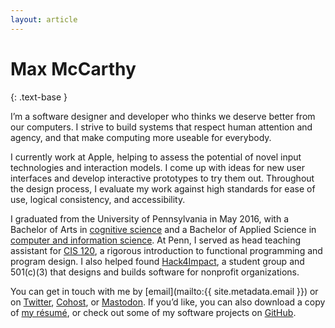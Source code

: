 ```yaml
---
layout: article
---
```


# Max McCarthy
{: .text-base }

I’m a software designer and developer who thinks we deserve better from our computers. I strive to
build systems that respect human attention and agency, and that make computing more useable for
everybody.

I currently work at Apple, helping to assess the potential of novel input technologies and
interaction models. I come up with ideas for new user interfaces and develop interactive prototypes
to try them out. Throughout the design process, I evaluate my work against high standards for ease
of use, logical consistency, and accessibility.

I graduated from the University of Pennsylvania in May 2016, with a Bachelor of Arts in [cognitive
science](https://web.sas.upenn.edu/cogsci/program/) and a Bachelor of Applied Science in [computer
and information science](https://www.cis.upenn.edu). At Penn, I served as head teaching assistant
for [CIS 120](https://seas.upenn.edu/~cis120/current/), a rigorous introduction to functional
programming and program design. I also helped found [Hack4Impact](https://hack4impact.org/), a
student group and 501&#8288;(c)&#8288;(3) that designs and builds software for nonprofit
organizations.

You can get in touch with me by [email](mailto:{{ site.metadata.email }}) or on
[Twitter](https://twitter.com/_maxmcc/), [Cohost](https://cohost.org/maxmcc), or <a rel="me"
href="https://sfba.social/@maxmcc">Mastodon</a>. If you’d like, you can also download a copy of [my
résumé](/assets/McCarthy-Resume-201805.pdf), or check out some of my software projects on
[GitHub](https://github.com/maxmcc/).

